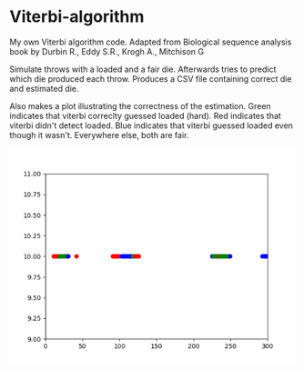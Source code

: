 # Viterbi-algorithm
My own Viterbi algorithm code. Adapted from Biological sequence analysis book by Durbin R., Eddy S.R., Krogh A., Mitchison G

Simulate throws with a loaded and a fair die. Afterwards tries to predict which die produced each throw. Produces a CSV file containing correct die and estimated die.

Also makes a plot illustrating the correctness of the estimation. Green indicates that viterbi correclty guessed loaded (hard). Red indicates that viterbi didn't detect loaded. Blue indicates that viterbi guessed loaded even though it wasn't. Everywhere else, both are fair.

![](my_viterbi_estimation_rolls.png)
